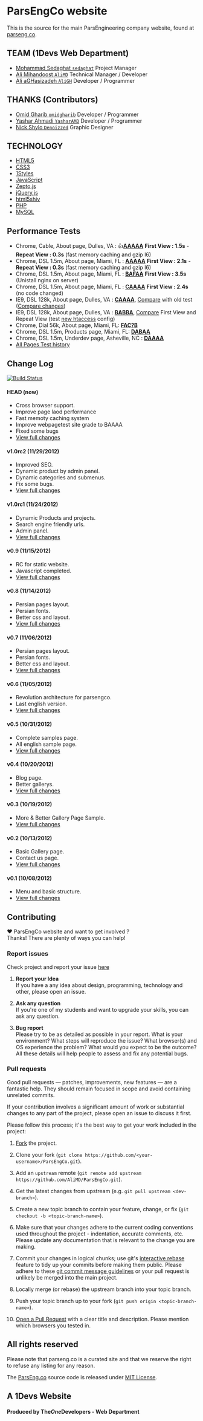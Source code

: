 # ParsEngCo website
This is the source for the main ParsEngineering company website, found at [parseng.co](http://parseng.co).  

## TEAM (1Devs Web Department)
* [Mohammad Sedaghat `sedaghat`](https://github.com/sedaghat) Project Manager
* [Ali Mihandoost `AliMD`](https://github.com/AliMD) Technical Manager / Developer
* [Ali aGHasizadeh `AliGH`](https://github.com/AliGH) Developer / Programmer

## THANKS (Contributors)
* [Omid Gharib `omidgharib`](https://github.com/omidgharib) Developer / Programmer
* [Yashar Ahmadi `YasharAMD`](https://github.com/YasharAMD) Developer / Programmer
* [Nick Shylo `Denoizzed`](https://github.com/Denoizzed) Graphic Designer

## TECHNOLOGY
* [HTML5](http://ali.md/wiki/html5)
* [CSS3](http://ali.md/css3ref)
* [1Styles](http://ali.md/1styles)
* [JavaScript](http://ali.md/wiki/javascript)
* [Zepto.js](http://ali.md/zepto.js)
* [jQuery.js](http://ali.md/jquery.js)
* [html5shiv](http://ali.md/html5shiv)
* [PHP](http://ali.md/php/)
* [MySQL](http://ali.md/wiki/mysql)

## Performance Tests
* Chrome, Cable, About page, Dulles, VA : :+1:[**AAAAA**](http://www.webpagetest.org/result/121205_CZ_GVK/) **First View : 1.5s** - **Repeat View : 0.3s** (fast memory caching and gzip l6)
* Chrome, DSL 1.5m, About page, Miami, FL : [**AAAAA**](http://www.webpagetest.org/result/121205_HV_GZY/) **First View : 2.1s** - **Repeat View : 0.3s** (fast memory caching and gzip l6)
* Chrome, DSL 1.5m, About page, Miami, FL : [**BAFAA**](http://www.webpagetest.org/result/121205_5Z_50A/) **First View : 3.5s** (Unistall nginx on server)
* Chrome, DSL 1.5m, About page, Miami, FL : [**CAAAA**](http://www.webpagetest.org/result/121203_EB_JJV/) **First View : 2.4s** (no code changed)
* IE9, DSL 128k, About page, Dulles, VA : [**CAAAA**](http://www.webpagetest.org/result/121203_NA_J8K/), [Compare](http://www.webpagetest.org/video/compare.php?tests=121203_78_GMJ,121203_53_FP0,121203_NA_J8K&thumbSize=150&ival=500&end=all) with old test ([Compare changes](https://github.com/AliMD/ParsEngCo/compare/bdcf99813812e495be97c427d349c416a5399a80...7fdacb7b5ad9ff9c8f33a6d707461cef73cdf50f))
* IE9, DSL 128k, About page, Dulles, VA : [**BABBA**](http://www.webpagetest.org/result/121203_53_FP0/), [Compare](http://www.webpagetest.org/video/compare.php?tests=121203_53_FP0-r:1-c:0,121203_53_FP0-r:2-c:0,121203_53_FP0-r:1-c:1,121203_53_FP0-r:2-c:1&thumbSize=150&ival=500&end=all) First View and Repeat View (test [new htaccess](https://github.com/AliMD/ParsEngCo/commit/8bf95b66ad4efb5c761b2c023843b8346ea7330c#.htaccess) config)
* Chrome, Dial 56k, About page, Miami, FL: [**FAC?B**](http://www.webpagetest.org/result/121203_04_DK5/)
* Chrome, DSL 1.5m, Products page, Miami, FL: [**DABAA**](http://www.webpagetest.org/result/121203_04_DK5/)
* Chrome, DSL 1.5m, Underdev page, Asheville, NC : [**DAAAA**](http://www.webpagetest.org/result/121203_6X_9V9/)
* [All Pages Test history](http://www.webpagetest.org/testlog.php?days=365&filter=parseng.co&all=on)

## Change Log
[![Build Status](https://secure.travis-ci.org/AliMD/ParsEngCo.png?branch=master)](https://travis-ci.org/AliMD/ParsEngCo)

#### HEAD (now)
  * Cross browser support.
  * Improve page laod performance
  * Fast memoty caching system
  * Improve webpagetest site grade to BAAAA
  * Fixed some bugs
  * [View full changes](https://github.com/AliMD/ParsEngCo/compare/v1.0rc2...master)

#### v1.0rc2 (11/29/2012)
  * Improved SEO.
  * Dynamic product by admin panel.
  * Dynamic categories and submenus.
  * Fix some bugs.
  * [View full changes](https://github.com/AliMD/ParsEngCo/compare/v1.0rc1...v1.0rc2)

#### v1.0rc1 (11/24/2012)
  * Dynamic Products and projects.
  * Search engine friendly urls.
  * Admin panel.
  * [View full changes](https://github.com/AliMD/ParsEngCo/compare/v0.9...v1.0rc1)


#### v0.9 (11/15/2012)
  * RC for static website.
  * Javascript completed.
  * [View full changes](https://github.com/AliMD/ParsEngCo/compare/v0.8...v0.9)

#### v0.8 (11/14/2012)
  * Persian pages layout.
  * Persian fonts.
  * Better css and layout.
  * [View full changes](https://github.com/AliMD/ParsEngCo/compare/v0.7...v0.8)

#### v0.7 (11/06/2012)
  * Persian pages layout.
  * Persian fonts.
  * Better css and layout.
  * [View full changes](https://github.com/AliMD/ParsEngCo/compare/v0.6...v0.7)

#### v0.6 (11/05/2012)
  * Revolution architecture for parsengco.
  * Last english version.
  * [View full changes](https://github.com/AliMD/ParsEngCo/compare/v0.5...v0.6)

#### v0.5 (10/31/2012)
  * Complete samples page.
  * All english sample page.
  * [View full changes](https://github.com/AliMD/ParsEngCo/compare/v0.4...v0.5)

#### v0.4 (10/20/2012)
  * Blog page.
  * Better gallerys.
  * [View full changes](https://github.com/AliMD/ParsEngCo/compare/v0.3...v0.4)

#### v0.3 (10/19/2012)
  * More & Better Gallery Page Sample.
  * [View full changes](https://github.com/AliMD/ParsEngCo/compare/v0.2...v0.3)

#### v0.2 (10/13/2012)
  * Basic Gallery page.
  * Contact us page.
  * [View full changes](https://github.com/AliMD/ParsEngCo/compare/v0.1...v0.2)

#### v0.1 (10/08/2012)
  * Menu and basic structure.
  * [View full changes](https://github.com/AliMD/ParsEngCo/compare/91aa4aa5be...v0.1)

## Contributing
♥ ParsEngCo website and want to get involved ?  
Thanks! There are plenty of ways you can help!  

### Report issues
Check project and report your issue [here](https://github.com/AliMD/ParsEngCo/issues)    

1. **Report your Idea**  
  If you have a any idea about design, programming, technology and other, please open an issue.
  
1. **Ask any question**  
  If you're one of my students and want to upgrade your skills, you can ask any question.  
  
1. **Bug report**  
  Please try to be as detailed as possible in your report. What is your
environment? What steps will reproduce the issue? What browser(s) and OS
experience the problem? What would you expect to be the outcome? All these
details will help people to assess and fix any potential bugs.
  
### Pull requests  

Good pull requests — patches, improvements, new features — are a fantastic
help. They should remain focused in scope and avoid containing unrelated commits.

If your contribution involves a significant amount of work or substantial
changes to any part of the project, please open an issue to discuss it first.

Please follow this process; it's the best way to get your work included in the project:

1. [Fork](http://help.github.com/fork-a-repo/) the project.

2. Clone your fork (`git clone
   https://github.com/<your-username>/ParsEngCo.git`).

3. Add an `upstream` remote (`git remote add upstream
   https://github.com/AliMD/ParsEngCo.git`).

4. Get the latest changes from upstream (e.g. `git pull upstream
   <dev-branch>`).

5. Create a new topic branch to contain your feature, change, or fix (`git
   checkout -b <topic-branch-name>`).

6. Make sure that your changes adhere to the current coding conventions used
   throughout the project - indentation, accurate comments, etc. Please update
   any documentation that is relevant to the change you are making.

7. Commit your changes in logical chunks; use git's [interactive
   rebase](https://help.github.com/articles/interactive-rebase) feature to tidy
   up your commits before making them public. Please adhere to these [git commit
   message
   guidelines](http://tbaggery.com/2008/04/19/a-note-about-git-commit-messages.html)
   or your pull request is unlikely be merged into the main project.

8. Locally merge (or rebase) the upstream branch into your topic branch.

9. Push your topic branch up to your fork (`git push origin
   <topic-branch-name>`).

10. [Open a Pull Request](http://help.github.com/send-pull-requests/) with a
    clear title and description. Please mention which browsers you tested in.

## All rights reserved ###
Please note that parseng.co is a curated site and that we reserve the right to refuse any listing for any reason.  
  
The [ParsEng.co](http://parseng.co) source code is released under [MIT License](http://opensource.org/licenses/MIT).  

## A 1Devs Website
#### Produced by The<i>One</i>Developers - Web Department  

